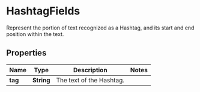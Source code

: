 

# HashtagFields

Represent the portion of text recognized as a Hashtag, and its start and end position within the text.

## Properties

| Name | Type | Description | Notes |
|------------ | ------------- | ------------- | -------------|
|**tag** | **String** | The text of the Hashtag. |  |



